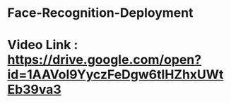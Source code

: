 # Face-Recognition-Deployment
# Video Link : https://drive.google.com/open?id=1AAVol9YyczFeDgw6tlHZhxUWtEb39va3
